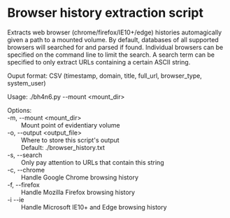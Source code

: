 # Browser history extraction script

Extracts web browser (chrome/firefox/IE10+/edge) histories automagically given a path to a mounted volume. By default, databases of all supported browsers will searched for and parsed if found. Individual browsers can be specified on the command line to limit the search. A search term can be specified to only extract URLs containing a certain ASCII string.

Ouput format: CSV (timestamp, domain, title, full_url, browser_type, system_user)


Usage: ./bh4n6.py --mount <mount_dir>

Options:  
-m, --mount <mount_dir>  
&nbsp;&nbsp;&nbsp;&nbsp;&nbsp;&nbsp;&nbsp;&nbsp;Mount point of evidentiary volume  
-o, --output <output_file>  
&nbsp;&nbsp;&nbsp;&nbsp;&nbsp;&nbsp;&nbsp;&nbsp;Where to store this script's output  
&nbsp;&nbsp;&nbsp;&nbsp;&nbsp;&nbsp;&nbsp;&nbsp;Default: ./browser_history.txt  
-s, --search <term>  
&nbsp;&nbsp;&nbsp;&nbsp;&nbsp;&nbsp;&nbsp;&nbsp;Only pay attention to URLs that contain this string  
-c, --chrome  
&nbsp;&nbsp;&nbsp;&nbsp;&nbsp;&nbsp;&nbsp;&nbsp;Handle Google Chrome browsing history  
-f, --firefox  
&nbsp;&nbsp;&nbsp;&nbsp;&nbsp;&nbsp;&nbsp;&nbsp;Handle Mozilla Firefox browsing history  
-i --ie  
&nbsp;&nbsp;&nbsp;&nbsp;&nbsp;&nbsp;&nbsp;&nbsp;Handle Microsoft IE10+ and Edge browsing history  
